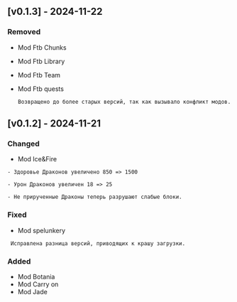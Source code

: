 ## [v0.1.3] - 2024-11-22

### Removed
- Mod Ftb Chunks
- Mod Ftb Library
- Mod Ftb Team
- Mod Ftb quests
  
  `Возвращено до более старых версий, так как вызывало конфликт модов.`


## [v0.1.2] - 2024-11-21
### Changed
- Mod Ice&Fire
  
`- Здоровье Драконов увеличено 850 => 1500`

`- Урон Драконов увеличен 18 => 25`

`- Не прирученные Драконы теперь разрушают слабые блоки.`

### Fixed
- Mod spelunkery
  
` Исправлена разница версий, приводящих к крашу загрузки.`

### Added
- Mod Botania
- Mod Carry on
- Mod Jade
